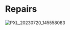 # Repairs

![PXL_20230720_145558083](https://github.com/KossanoRepairs/Repairs/assets/106775028/49c2215f-a070-45bd-8edc-e6fd8fc4beeb)
